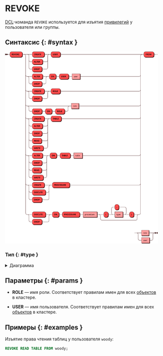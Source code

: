 # REVOKE

[DCL](dcl.md)-команда `REVOKE` используется для изъятия
[привилегий](../../tutorial/access_control.md#privileges) у пользователя
или группы.

## Синтаксис {: #syntax }

![REVOKE privilege](../../images/ebnf/revoke.svg)

### Тип {: #type }

<details><summary>Диаграмма</summary><p>
![Type](../../images/ebnf/type.svg)
</p></details>

## Параметры {: #params }

* **ROLE** — имя роли. Соответствует правилам имен для всех
  [объектов](object.md) в кластере.

* **USER** — имя пользователя. Соответствует правилам имен для всех
  [объектов](object.md) в кластере.

## Примеры {: #examples }

Изъятие права чтения таблиц у пользователя `woody`:

```sql
REVOKE READ TABLE FROM woody;
```
